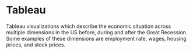 # Tableau
Tableau visualizations which describe the economic situation across multiple dimensions in the US before, during and after the Great Recession. Some examples of these dimensions are employment rate, wages, housing prices, and stock prices.
